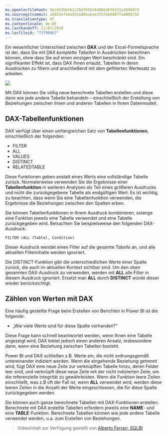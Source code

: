 ```yaml
---
ms.openlocfilehash: 5bc0d3bbfb2c2b67b56e6406646f6131a360b97d
ms.sourcegitcommit: a5853ef44ed52e80eabee3757bb6887fa400b75b
ms.translationtype: HT
ms.contentlocale: de-DE
ms.lasthandoff: 11/07/2019
ms.locfileid: "73799867"
---
```

Ein wesentlicher Unterschied zwischen **DAX** und der Excel-Formelsprache ist der, dass Sie mit DAX *komplette Tabellen* in Ausdrücken berechnen können, ohne dass Sie auf einen einzigen Wert beschränkt sind. Ein signifikanter Effekt ist, dass DAX Ihnen erlaubt, Tabellen in deren Ausdrücken zu filtern und anschließend mit dem gefilterten Wertesatz zu arbeiten.

![](media/7-6-dax-tables-and-filtering/dax-tables-filtering_1.png)

Mit DAX können Sie völlig neue berechnete Tabellen erstellen und diese dann wie jede andere Tabelle behandeln – einschließlich der Erstellung von Beziehungen zwischen ihnen und anderen Tabellen in Ihrem Datenmodell.

## <a name="dax-table-functions"></a>DAX-Tabellenfunktionen
DAX verfügt über einen umfangreichen Satz von **Tabellenfunktionen**, einschließlich der folgenden:

* FILTER
* ALL
* VALUES
* DISTINCT
* RELATEDTABLE

Diese Funktionen geben anstatt eines Werts eine vollständige Tabelle zurück. Normalerweise verwenden Sie die Ergebnisse einer **Tabellenfunktion** in weiteren Analysen als Teil eines größeren Ausdrucks und nicht die zurückgegebene Tabelle als endgültigen Wert. Es ist wichtig, zu beachten, dass wenn Sie eine Tabellenfunktion verwenden, die Ergebnisse die Beziehungen zwischen den Spalten erben.

Sie können Tabellenfunktionen in Ihrem Ausdruck kombinieren, solange eine Funktion jeweils eine Tabelle verwendet und eine Tabelle zurückgegeben wird. Betrachten Sie beispielsweise den folgenden DAX-Ausdruck:

    FILTER (ALL (Table), Condition)

Dieser Ausdruck wendet einen Filter auf die gesamte *Tabelle* an, und alle aktuellen Filterinhalte werden ignoriert.

Die DISTINCT-Funktion gibt die unterschiedlichen Werte einer Spalte zurück, die auch im aktuellen Kontext sichtbar sind. Um den oben genannten DAX-Ausdruck zu verwenden, werden mit **ALL** alle Filter in diesem Ausdruck ignoriert. Ersetzt man **ALL** durch **DISTINCT** würde dieser wieder berücksichtigt.

## <a name="counting-values-with-dax"></a>Zählen von Werten mit DAX
Eine häufig gestellte Frage beim Erstellen von Berichten in Power BI ist die folgende:

* „Wie viele Werte sind für diese Spalte vorhanden?“

Diese Frage kann schnell beantwortet werden, wenn Ihnen eine Tabelle angezeigt wird, DAX bietet jedoch einen anderen Ansatz, insbesondere dann, wenn eine Beziehung zwischen Tabellen besteht.

Power BI und DAX schließen z.B. Werte ein, die nicht ordnungsgemäß untereinander indiziert werden. Wenn die eingehende Beziehung getrennt wird, fügt DAX eine neue Zeile zur verknüpften Tabelle hinzu, deren Felder leer sind, und verknüpft diese neue Zeile mit der nicht indizierten Zeile, um die referenzielle Integrität zu gewährleisten. Wenn die Funktion leere Zeilen einschließt, was z.B oft der Fall ist, wenn **ALL** verwendet wird, werden diese leeren Zeilen in die Anzahl der Werte eingeschlossen, die für diese Spalte zurückgegeben werden.

Sie können auch ganze berechnete Tabellen mit DAX-Funktionen erstellen. Berechnete mit DAX erstellte Tabellen erfordern jeweils eine **NAME**- und eine **TABLE**-Funktion. Berechnete Tabellen können wie jede andere Tabelle verwendet werden, u.a. zum Erstellen von Beziehungen.

> Videoinhalt zur Verfügung gestellt von [Alberto Ferrari, SQLBI](https://www.sqlbi.com/learning-dax)
> 
> 

